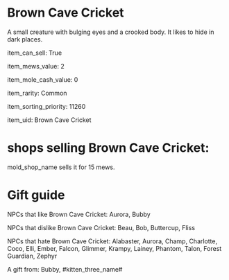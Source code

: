 # Brown Cave Cricket

A small creature with bulging eyes and a crooked body. It likes to hide in dark places.

item_can_sell: True

item_mews_value: 2

item_mole_cash_value: 0

item_rarity: Common

item_sorting_priority: 11260

item_uid: Brown Cave Cricket

# shops selling Brown Cave Cricket:

mold_shop_name sells it for 15 mews.

# Gift guide

NPCs that like Brown Cave Cricket: Aurora, Bubby

NPCs that dislike Brown Cave Cricket: Beau, Bob, Buttercup, Fliss

NPCs that hate Brown Cave Cricket: Alabaster, Aurora, Champ, Charlotte, Coco, Elli, Ember, Falcon, Glimmer, Krampy, Lainey, Phantom, Talon, Forest Guardian, Zephyr

A gift from: Bubby, #kitten_three_name#